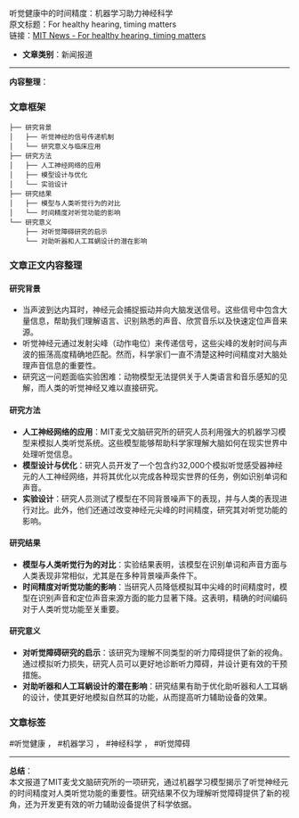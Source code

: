听觉健康中的时间精度：机器学习助力神经科学  
  原文标题：For healthy hearing, timing matters  
  链接：[MIT News - For healthy hearing, timing matters](https://news.mit.edu/2025/for-healthy-hearing-timing-matters-0114)  

- **文章类别**：新闻报道  

---

**内容整理**：  

### 文章框架
```
├── 研究背景
│   ├── 听觉神经的信号传递机制
│   └── 研究意义与临床应用
├── 研究方法
│   ├── 人工神经网络的应用
│   ├── 模型设计与优化
│   └── 实验设计
├── 研究结果
│   ├── 模型与人类听觉行为的对比
│   └── 时间精度对听觉功能的影响
└── 研究意义
    ├── 对听觉障碍研究的启示
    └── 对助听器和人工耳蜗设计的潜在影响
```

### 文章正文内容整理  
#### 研究背景  
- 当声波到达内耳时，神经元会捕捉振动并向大脑发送信号。这些信号中包含大量信息，帮助我们理解语言、识别熟悉的声音、欣赏音乐以及快速定位声音来源。  
- 听觉神经元通过发射尖峰（动作电位）来传递信号，这些尖峰的发射时间与声波的振荡高度精确地匹配。然而，科学家们一直不清楚这种时间精度对大脑处理声音信息的重要性。  
- 研究这一问题面临实验困难：动物模型无法提供关于人类语言和音乐感知的见解，而人类的听觉神经又难以直接研究。  

#### 研究方法  
- **人工神经网络的应用**：MIT麦戈文脑研究所的研究人员利用强大的机器学习模型来模拟人类听觉系统。这些模型能够帮助科学家理解大脑如何在现实世界中处理听觉信息。  
- **模型设计与优化**：研究人员开发了一个包含约32,000个模拟听觉感受器神经元的人工神经网络，并将其优化以完成各种现实世界的任务，例如识别单词和声音。  
- **实验设计**：研究人员测试了模型在不同背景噪声下的表现，并与人类的表现进行对比。此外，他们还通过改变神经元尖峰的时间精度，研究其对听觉功能的影响。  

#### 研究结果  
- **模型与人类听觉行为的对比**：实验结果表明，该模型在识别单词和声音方面与人类表现非常相似，尤其是在多种背景噪声条件下。  
- **时间精度对听觉功能的影响**：当研究人员降低模拟耳中尖峰的时间精度时，模型在识别声音和定位声音来源方面的能力显著下降。这表明，精确的时间编码对于人类听觉功能至关重要。  

#### 研究意义  
- **对听觉障碍研究的启示**：该研究为理解不同类型的听力障碍提供了新的视角。通过模拟听力损失，研究人员可以更好地诊断听力障碍，并设计更有效的干预措施。  
- **对助听器和人工耳蜗设计的潜在影响**：研究结果有助于优化助听器和人工耳蜗的设计，使其更好地模拟自然耳的功能，从而提高听力辅助设备的效果。  

### 文章标签  
#听觉健康 ， #机器学习 ， #神经科学 ， #听觉障碍  

---

**总结**：  
本文报道了MIT麦戈文脑研究所的一项研究，通过机器学习模型揭示了听觉神经元的时间精度对人类听觉功能的重要性。研究结果不仅为理解听觉障碍提供了新的视角，还为开发更有效的听力辅助设备提供了科学依据。